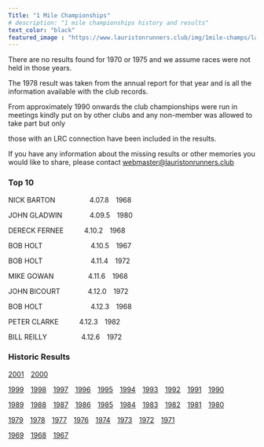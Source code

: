 ```yaml
---
Title: "1 Mile Championships"
# description: "1 mile championships history and results"
text_color: "black"
featured_image : "https://www.lauristonrunners.club/img/1mile-champs/lauriston-1mile-1.jpg"
---
```


There are no results found for 1970 or 1975 and we assume races were not held in those years.

The 1978 result was taken from the annual report for that year and is all the information available with the club records.

From approximately 1990 onwards the club championships were run in meetings kindly put on by other clubs and any non-member was allowed to take part but only

those with an LRC connection have been included in the results.

If you have any information about the missing results or other memories you would like to share, please contact webmaster@lauristonrunners.club

### Top 10

NICK BARTON&emsp;&emsp;&emsp;&emsp;&emsp;4.07.8&emsp;1968

JOHN GLADWIN&emsp;&emsp;&emsp;&emsp;4.09.5&emsp;1980

DERECK FERNEE&emsp;&emsp;&emsp;4.10.2&emsp;1968

BOB HOLT&emsp;&emsp;&emsp;&emsp;&emsp;&emsp;&emsp;4.10.5&emsp;1967

BOB HOLT&emsp;&emsp;&emsp;&emsp;&emsp;&emsp;&emsp;4.11.4&emsp;1972

MIKE GOWAN&emsp;&emsp;&emsp;&emsp;&emsp;4.11.6&emsp;1968

JOHN BICOURT&emsp;&emsp;&emsp;&emsp;4.12.0&emsp;1972

BOB HOLT&emsp;&emsp;&emsp;&emsp;&emsp;&emsp;&emsp;4.12.3&emsp;1968

PETER CLARKE&emsp;&emsp;&emsp;4.12.3&emsp;1982

BILL REILLY&emsp;&emsp;&emsp;&emsp;&emsp;4.12.6&emsp;1972

### Historic Results

[2001](https://www.lauristonrunners.club/results/1mile-champs/2001.jpg)&emsp;[2000](https://www.lauristonrunners.club/results/1mile-champs/2000.jpg)  

[1999](https://www.lauristonrunners.club/results/1mile-champs/1999.jpg)&emsp;[1998](https://www.lauristonrunners.club/results/1mile-champs/1998.jpg)&emsp;[1997](https://www.lauristonrunners.club/results/1mile-champs/1997.jpg)&emsp;[1996](https://www.lauristonrunners.club/results/1mile-champs/1996.jpg)&emsp;[1995](https://www.lauristonrunners.club/results/1mile-champs/1995.jpg)&emsp;[1994](https://www.lauristonrunners.club/results/1mile-champs/1994.jpg)&emsp;[1993](https://www.lauristonrunners.club/results/1mile-champs/1993.jpg)&emsp;[1992](https://www.lauristonrunners.club/results/1mile-champs/1992.jpg)&emsp;[1991](https://www.lauristonrunners.club/results/1mile-champs/1991.jpg)&emsp;[1990](https://www.lauristonrunners.club/results/1mile-champs/1990.jpg)  

[1989](https://www.lauristonrunners.club/results/1mile-champs/1989.jpg)&emsp;[1988](https://www.lauristonrunners.club/results/1mile-champs/1988.jpg)&emsp;[1987](https://www.lauristonrunners.club/results/1mile-champs/1987.jpg)&emsp;[1986](https://www.lauristonrunners.club/results/1mile-champs/1986.jpg)&emsp;[1985](https://www.lauristonrunners.club/results/1mile-champs/1985.jpg)&emsp;[1984](https://www.lauristonrunners.club/results/1mile-champs/1984.jpg)&emsp;[1983](https://www.lauristonrunners.club/results/1mile-champs/1983.jpg)&emsp;[1982](https://www.lauristonrunners.club/results/1mile-champs/1982.jpg)&emsp;[1981](https://www.lauristonrunners.club/results/1mile-champs/1981.jpg)&emsp;[1980](https://www.lauristonrunners.club/results/1mile-champs/1980.jpg)  

[1979](https://www.lauristonrunners.club/results/1mile-champs/1979.jpg)&emsp;[1978](https://www.lauristonrunners.club/results/1mile-champs/1978.jpg)&emsp;[1977](https://www.lauristonrunners.club/results/1mile-champs/1977.jpg)&emsp;[1976](https://www.lauristonrunners.club/results/1mile-champs/1976.jpg)&emsp;[1974](https://www.lauristonrunners.club/results/1mile-champs/1974.jpg)&emsp;[1973](https://www.lauristonrunners.club/results/1mile-champs/1973.jpg)&emsp;[1972](https://www.lauristonrunners.club/results/1mile-champs/1972.jpg)&emsp;[1971](https://www.lauristonrunners.club/results/1mile-champs/1971.jpg)&emsp;

[1969](https://www.lauristonrunners.club/results/1mile-champs/1969.jpg)&emsp;[1968](https://www.lauristonrunners.club/results/1mile-champs/1968.jpg)&emsp;[1967](https://www.lauristonrunners.club/results/1mile-champs/1967.jpg)&emsp;
